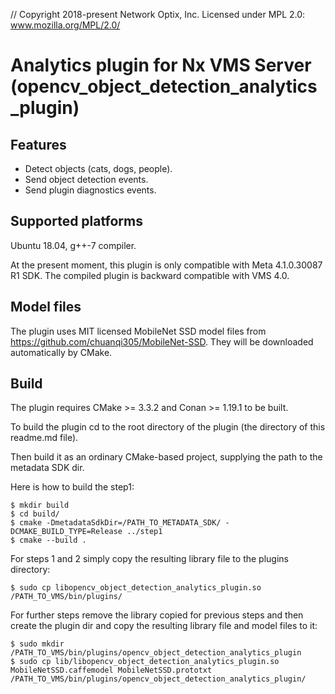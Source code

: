// Copyright 2018-present Network Optix, Inc. Licensed under MPL 2.0: www.mozilla.org/MPL/2.0/
# Analytics plugin for Nx VMS Server (opencv\_object\_detection\_analytics\_plugin)

## Features
- Detect objects (cats, dogs, people).
- Send object detection events.
- Send plugin diagnostics events.

## Supported platforms
Ubuntu 18.04, g++-7 compiler.

At the present moment, this plugin is only compatible with Meta 4.1.0.30087 R1 SDK. The compiled
plugin is backward compatible with VMS 4.0.

## Model files
The plugin uses MIT licensed MobileNet SSD model files from https://github.com/chuanqi305/MobileNet-SSD.
They will be downloaded automatically by CMake.

## Build
The plugin requires CMake >= 3.3.2 and Conan >= 1.19.1 to be built.

To build the plugin cd to the root directory of the plugin (the directory of this readme.md file).

Then build it as an ordinary CMake-based project, supplying the path to the metadata SDK dir.

Here is how to build the step1:
```
$ mkdir build
$ cd build/
$ cmake -DmetadataSdkDir=/PATH_TO_METADATA_SDK/ -DCMAKE_BUILD_TYPE=Release ../step1
$ cmake --build .
```

For steps 1 and 2 simply copy the resulting library file to the plugins directory:
```
$ sudo cp libopencv_object_detection_analytics_plugin.so /PATH_TO_VMS/bin/plugins/
```

For further steps remove the library copied for previous steps and then create the plugin dir and
copy the resulting library file and model files to it:
```
$ sudo mkdir /PATH_TO_VMS/bin/plugins/opencv_object_detection_analytics_plugin
$ sudo cp lib/libopencv_object_detection_analytics_plugin.so MobileNetSSD.caffemodel MobileNetSSD.prototxt /PATH_TO_VMS/bin/plugins/opencv_object_detection_analytics_plugin/
```
